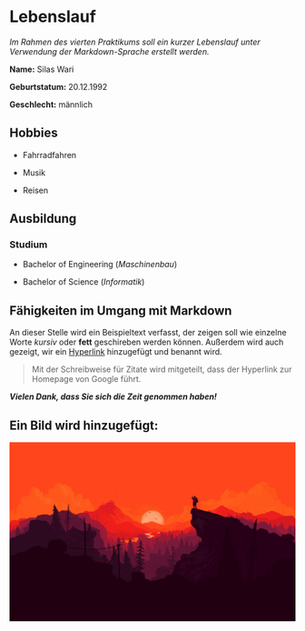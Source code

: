 # Lebenslauf
*Im Rahmen des vierten Praktikums soll ein kurzer Lebenslauf unter Verwendung der Markdown-Sprache erstellt werden.*


**Name:** Silas Wari

**Geburtstatum:** 20.12.1992

**Geschlecht:** männlich

## Hobbies

+ Fahrradfahren

+ Musik

+ Reisen


## Ausbildung

### Studium

- Bachelor of Engineering (*Maschinenbau*)

- Bachelor of Science (*Informatik*)


## Fähigkeiten im Umgang mit Markdown

An dieser Stelle wird ein Beispieltext verfasst, der zeigen soll wie einzelne Worte *kursiv* oder **fett** geschireben werden können. Außerdem wird auch gezeigt, wir ein [Hyperlink](https://www.google.de/?gws_rd=ssl "Hyperlink ist der Name, der hierfür gewählt wurde") hinzugefügt und benannt wird.

> Mit der Schreibweise für Zitate wird mitgeteilt, dass der Hyperlink zur Homepage von Google führt.


***Vielen Dank, dass Sie sich die Zeit genommen haben!***

## Ein Bild wird hinzugefügt:

![Erster Versuch ein Bild hinzuzufügen](https://github.com/SilasWari/Einkaufsliste/blob/main/wp4892342.jpg "Schönes Bild")